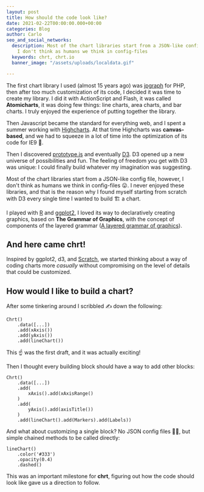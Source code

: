 ```yaml
---
layout: post
title: How should the code look like?
date: 2021-02-22T00:00:00.000+00:00
categories: Blog
author: Carlo
seo_and_social_networks:
  description: Most of the chart libraries start from a JSON-like config file, however,
    I don't think as humans we think in config-files
  keywords: chrt, chrt.io
  banner_image: "/assets/uploads/localdata.gif"

---
```

The first chart library I used (almost 15 years ago) was [jpgraph](https://jpgraph.net/) for PHP, then after too much customization of its code, I decided it was time to create my library. I did it with ActionScript and Flash, it was called **Atomicharts**, it was doing few things: line charts, area charts, and bar charts. I truly enjoyed the experience of putting together the library.

Then Javascript became the standard for everything web, and I spent a summer working with [Highcharts](https://www.highcharts.com/). At that time Highcharts was **canvas-based**, and we had to squeeze in a lot of time into the optimization of its code for IE9 🥶.

Then I discovered [prototype.js](http://prototypejs.org/) and eventually [D3](https://d3js.org/). D3 opened up a new universe of possibilities and fun. The feeling of freedom you get with D3 was unique: I could finally build whatever my imagination was suggesting.

Most of the chart libraries start from a JSON-like config file, however, I don't think as humans we think in config-files 😛. I never enjoyed these libraries, and that is the reason why I found myself starting from scratch with D3 every single time I wanted to build 🏗️ a chart.

I played with [R](https://www.r-project.org/) and [ggplot2](https://ggplot2.tidyverse.org/), I loved its way to declaratively creating graphics, based on **The Grammar of Graphics**, with the concept of components of the layered grammar ([A layered grammar of graphics](http://vita.had.co.nz/papers/layered-grammar.html)).

## And here came chrt!

Inspired by ggplot2, d3, and [Scratch](https://scratch.mit.edu/), we started thinking about a way of coding charts more _casually_ without compromising on the level of details that could be customized.

## How would I like to build a chart?

After some tinkering around I scribbled ✍️ down the following:

    Chrt()
        .data([...])
        .add(xAxis())
        .add(yAxis())
        .add(lineChart())

This ☝️ was the first draft, and it was actually exciting!

Then I thought every building block should have a way to add other blocks:

    Chrt()
        .data([...])
        .add(
            xAxis().add(xAxisRange()
        )
        .add(
            yAxis().add(axisTitle())
        )
        .add(lineChart().add(Markers).add(Labels))

And what about customizing a single block? No JSON config files 🙅‍♀️, but simple chained methods to be called directly:

    lineChart()
        .color('#333')
        .opacity(0.4)
        .dashed()

This was an important milestone for **chrt**, figuring out how the code should look like gave us a direction to follow.